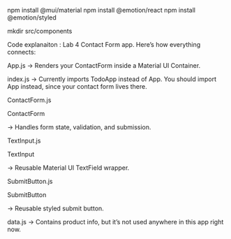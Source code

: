  npm install @mui/material
 npm install @emotion/react
npm install @emotion/styled

mkdir src/components

Code explanaiton : Lab 4 Contact Form app. Here’s how everything connects:

App.js → Renders your ContactForm inside a Material UI Container.

index.js → Currently imports TodoApp instead of App.
You should import App instead, since your contact form lives there.

ContactForm.js

ContactForm

 → Handles form state, validation, and submission.

TextInput.js

TextInput

 → Reusable Material UI TextField wrapper.

SubmitButton.js

SubmitButton

 → Reusable styled submit button.

data.js → Contains product info, but it’s not used anywhere in this app right now.